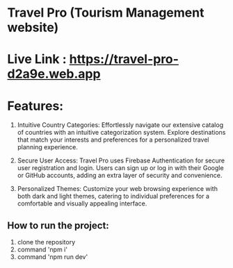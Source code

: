 # Travel Pro (Tourism Management website)

# Live Link : https://travel-pro-d2a9e.web.app

# Features:
1. Intuitive Country Categories: Effortlessly navigate our extensive catalog of countries with an intuitive categorization system. Explore destinations that match your interests and preferences for a personalized travel planning experience.

2. Secure User Access: Travel Pro uses Firebase Authentication for secure user registration and login. Users can sign up or log in with their Google or GitHub accounts, adding an extra layer of security and convenience.

3. Personalized Themes: Customize your web browsing experience with both dark and light themes, catering to individual preferences for a comfortable and visually appealing interface.

## How to run the project:
1. clone the repository
2. command 'npm i'
3. command 'npm run dev'
